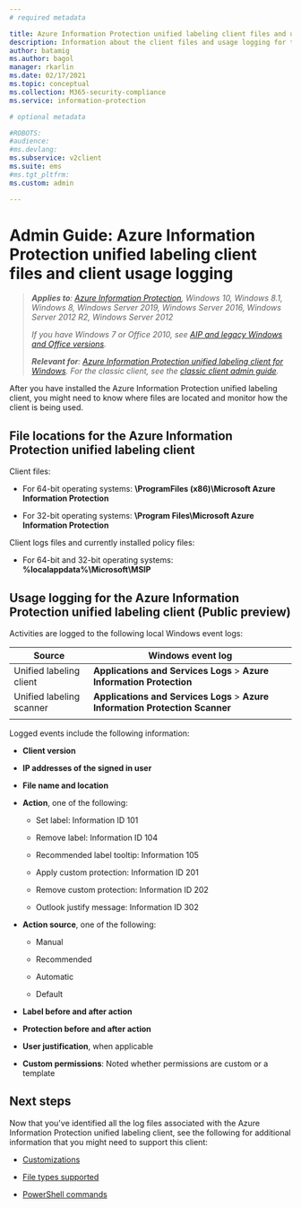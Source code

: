 ```yaml
---
# required metadata

title: Azure Information Protection unified labeling client files and usage logging
description: Information about the client files and usage logging for the Azure Information Protection unified labeling client for Windows.
author: batamig
ms.author: bagol
manager: rkarlin
ms.date: 02/17/2021
ms.topic: conceptual
ms.collection: M365-security-compliance
ms.service: information-protection

# optional metadata

#ROBOTS:
#audience:
#ms.devlang:
ms.subservice: v2client
ms.suite: ems
#ms.tgt_pltfrm:
ms.custom: admin

---
```



# Admin Guide: Azure Information Protection unified labeling client files and client usage logging

>***Applies to**: [Azure Information Protection](https://azure.microsoft.com/pricing/details/information-protection), Windows 10, Windows 8.1, Windows 8, Windows Server 2019, Windows Server 2016, Windows Server 2012 R2, Windows Server 2012*
>
>*If you have Windows 7 or Office 2010, see [AIP and legacy Windows and Office versions](../known-issues.md#aip-and-legacy-windows-and-office-versions).*
>
>***Relevant for**: [Azure Information Protection unified labeling client for Windows](../faqs.md#whats-the-difference-between-the-azure-information-protection-classic-and-unified-labeling-clients). For the classic client, see the [classic client admin guide](client-admin-guide-files-and-logging.md).*

After you have installed the Azure Information Protection unified labeling client, you might need to know where files are located and monitor how the client is being used.

## File locations for the Azure Information Protection unified labeling client

Client files:    

- For 64-bit operating systems: **\ProgramFiles (x86)\Microsoft Azure Information Protection**

- For 32-bit operating systems: **\Program Files\Microsoft Azure Information Protection**

Client logs files and currently installed policy files:

- For 64-bit and 32-bit operating systems: **%localappdata%\Microsoft\MSIP**


## Usage logging for the Azure Information Protection unified labeling client (Public preview)

Activities are logged to the following local Windows event logs:

|Source  |Windows event log  |
|---------|---------|
|Unified labeling client     |  **Applications and Services Logs** > **Azure Information Protection**       |
|Unified labeling scanner     | **Applications and Services Logs** > **Azure Information Protection Scanner**        |
|     |         |


Logged events include the following information:

- **Client version**

- **IP addresses of the signed in user**

- **File name and location**

- **Action**, one of the following:

    - Set label: Information ID 101​

    - Remove label: Information ID 104​

    - Recommended label tooltip: Information 105​

    - Apply custom protection: Information ID 201​

    - Remove custom protection: Information ID 202​

    - Outlook justify message: Information ID 302

- **Action source**, one of the following:

    - Manual ​

    - Recommended​

    - Automatic  ​

    - Default

- **Label before and after action** ​

- **Protection before and after action​**

- **User justification**, when applicable

- **Custom permissions**: Noted whether permissions are custom or a template

## Next steps
Now that you've identified all the log files associated with the Azure Information Protection unified labeling client, see the following for additional information that you might need to support this client:

- [Customizations](clientv2-admin-guide-customizations.md)

- [File types supported](clientv2-admin-guide-file-types.md)

- [PowerShell commands](clientv2-admin-guide-powershell.md)

